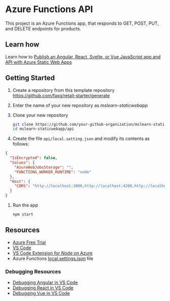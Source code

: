 # Azure Functions API

This project is an Azure Functions app, that responds to GET, POST, PUT, and DELETE endpoints for products.

## Learn how

Learn how to [Publish an Angular, React, Svelte, or Vue JavaScript app and API with Azure Static Web Apps](https://docs.microsoft.com/en-us/learn/modules/publish-app-service-static-web-app-api/?WT.mc_id=shopathome-github-jopapa)

## Getting Started

1. Create a repository from this template repository <https://github.com/faxg/retail-starter/generate>

1. Enter the name of your new repository as _mslearn-staticwebapp_

1. Clone your new repository

   ```bash
   git clone https://github.com/your-github-organization/mslearn-staticwebapp
   cd mslearn-staticwebapp/api
   ```

1. Create the file `api/local.setting.json` and modify its contents as follows:

```json
{
  "IsEncrypted": false,
  "Values": {
    "AzureWebJobsStorage": "",
    "FUNCTIONS_WORKER_RUNTIME": "node"
  },
  "Host": {
    "CORS": "http://localhost:3000,http://localhost:4200,http://localhost:5000,http://localhost:8080"
  }
}
```

1. Run the app

   ```bash
   npm start
   ```

## Resources

- [Azure Free Trial](https://azure.microsoft.com/en-us/free/?wt.mc_id=mslearn_shopathome-github-jopapa)
- [VS Code](https://code.visualstudio.com?wt.mc_id=mslearn_shopathome-github-jopapa)
- [VS Code Extension for Node on Azure](https://marketplace.visualstudio.com/items?itemName=ms-vscode.vscode-node-azure-pack&WT.mc_id=mslearn_shopathome-github-jopapa)
- Azure Functions [local.settings.json](https://docs.microsoft.com/en-us/azure/azure-functions/functions-run-local#local-settings-file?WT.mc_id=mslearn_shopathome-github-jopapa) file

### Debugging Resources

- [Debugging Angular in VS Code](https://code.visualstudio.com/docs/nodejs/angular-tutorial?wt.mc_id=mslearn_shopathome-github-jopapa)
- [Debugging React in VS Code](https://code.visualstudio.com/docs/nodejs/reactjs-tutorial?wt.mc_id=mslearn_shopathome-github-jopapa)
- [Debugging Vue in VS Code](https://code.visualstudio.com/docs/nodejs/vuejs-tutorial?wt.mc_id=mslearn_shopathome-github-jopapa)

